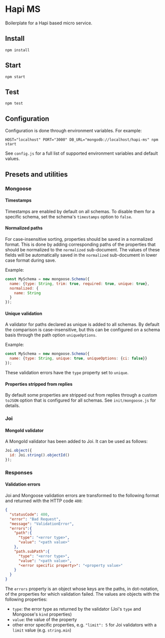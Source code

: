 # Hapi MS

Boilerplate for a Hapi based micro service.

## Install

```shell
npm install
```

## Start

```shell
npm start
```

## Test

```shell
npm test
```

## Configuration

Configuration is done through environment variables. For example:

```shell
HOST="localhost" PORT="3000" DB_URL="mongodb://localhost/hapi-ms" npm start
```

See `config.js` for a full list of supported environment variables and default values.

## Presets and utilities

### Mongoose

#### Timestamps

Timestamps are enabled by default on all schemas. To disable them for a specific schema, set the schema's `timestamps`
option to `false`.

#### Normalized paths

For case-insensitive sorting, properties should be saved in a normalized format. This is done by adding corresponding
paths of the properties that should be normalized to the `normalized` sub-document. The values of these fields will be
automatically saved in the `normalized` sub-document in lower case format during save.

Example:

```js
const MySchema = new mongoose.Schema({
  name: {type: String, trim: true, required: true, unique: true},
  normalized: {
    name: String
  }
});
```

#### Unique validation

A validator for paths declared as unique is added to all schemas. By default the comparison is case-insensitive, but
this can be configured on a schema basis through the path option `uniqueOptions`.

Example:

```js
const MySchema = new mongoose.Schema({
  name: {type: String, unique: true, uniqueOptions: {ci: false}}
});
```

These validation errors have the `type` property set to `unique`.

#### Properties stripped from replies

By default some properties are stripped out from replies through a custom `toJSON` option that is configured for all
schemas. See `init/mongoose.js` for details.

### Joi

#### MongoId validator

A MongoId validator has been added to Joi. It can be used as follows:

```js
Joi.object({
  id: Joi.string().objectId()
});
```

### Responses

#### Validation errors

Joi and Mongoose validation errors are transformed to the following format and returned with the HTTP code `400`:

```json
{
  "statusCode": 400,
  "error": "Bad Request",
  "message": "ValidationError",
  "errors":{
    "path":{
      "type": "<error type>",
      "value": "<path value>"
    },
    "path.subPath":{
      "type": "<error type>",
      "value": "<path value>",
      "<error specific property>": "<property value>"
    }
  }
}
```

The `errors` property is an object whose keys are the paths, in dot-notation, of the properties for which validation
failed. The values are objects with the following properties:

* `type`: the error type as returned by the validator (Joi's `type` and Mongoose's `kind` properties)
* `value`: the value of the property
* other error specific properties, e.g. `"limit": 5` for Joi validators with a `limit` value (e.g. `string.min`)
